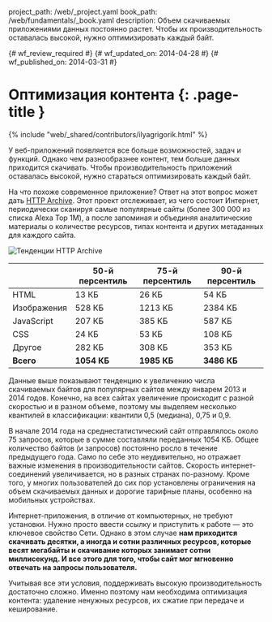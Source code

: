 project_path: /web/_project.yaml
book_path: /web/fundamentals/_book.yaml
description: Объем скачиваемых приложениями данных постоянно растет. Чтобы их производительность оставалась высокой, нужно оптимизировать каждый байт.

{# wf_review_required #}
{# wf_updated_on: 2014-04-28 #}
{# wf_published_on: 2014-03-31 #}

# Оптимизация контента {: .page-title }

{% include "web/_shared/contributors/ilyagrigorik.html" %}



У веб-приложений появляется все больше возможностей, задач и функций. Однако чем разнообразнее контент, тем больше данных приходится скачивать. Чтобы производительность приложений оставалась высокой, нужно стараться оптимизировать каждый байт.


На что похоже современное приложение? Ответ на этот вопрос может дать [HTTP Archive](http://httparchive.org/). Этот проект отслеживает, из чего состоит Интернет, периодически сканируя самые популярные сайты (более 300 000 из списка Alexa Top 1M), а после запоминая и объединяя аналитические материалы о количестве ресурсов, типах контента и других метаданных для каждого сайта.

<img src="images/http-archive-trends.png" class="center" alt="Тенденции HTTP Archive">

<table class="mdl-data-table mdl-js-data-table">
<thead>
  <tr>
    <th></th>
    <th>50-й персентиль</th>
    <th>75-й персентиль</th>
    <th>90-й персентиль</th>
  </tr>
</thead>
<tr>
  <td data-th="тип">HTML</td>
  <td data-th="50%">13 КБ</td>
  <td data-th="75%">26 КБ</td>
  <td data-th="90%">54 КБ</td>
</tr>
<tr>
  <td data-th="тип">Изображения</td>
  <td data-th="50%">528 КБ</td>
  <td data-th="75%">1213 КБ</td>
  <td data-th="90%">2384 КБ</td>
</tr>
<tr>
  <td data-th="тип">JavaScript</td>
  <td data-th="50%">207 КБ</td>
  <td data-th="75%">385 КБ</td>
  <td data-th="90%">587 КБ</td>
</tr>
<tr>
  <td data-th="тип">CSS</td>
  <td data-th="50%">24 КБ</td>
  <td data-th="75%">53 КБ</td>
  <td data-th="90%">108 КБ</td>
</tr>
<tr>
  <td data-th="тип">Другое</td>
  <td data-th="50%">282 КБ</td>
  <td data-th="75%">308 КБ</td>
  <td data-th="90%">353 КБ</td>
</tr>
<tr>
  <td data-th="тип"><strong>Всего</strong></td>
  <td data-th="50%"><strong>1054 КБ</strong></td>
  <td data-th="75%"><strong>1985 КБ</strong></td>
  <td data-th="90%"><strong>3486 КБ</strong></td>
</tr>
</table>

Данные выше показывают тенденцию к увеличению числа скачиваемых байтов для популярных сайтов между январем 2013 и 2014 годов. Конечно, на всех сайтах увеличение происходит с разной скоростью и в разном объеме, поэтому мы выделяем несколько квантилей в классификации: квантили 0,5 (медиана), 0,75 и 0,9.

В начале 2014 года на среднестатистический сайт отправлялось около 75 запросов, которые в сумме составляли переданных 1054 КБ. Общее количество байтов (и запросов) постоянно росло в течение предыдущего года. Само по себе это неудивительно, но отражает важные изменения в производительности сайтов. Скорость интернет-соединений увеличивается, но в разных странах по-разному. Кроме того, у многих пользователей до сих пор установлены ограничения на объем скачиваемых данных и дорогие тарифные планы, особенно на мобильных устройствах.

Интернет-приложения, в отличие от компьютерных, не требуют установки. Нужно просто ввести ссылку и приступить к работе — это ключевое свойство Сети. Однако в этом случае **нам приходится скачивать десятки, а иногда и сотни различных ресурсов, которые весят мегабайты и скачивание которых занимает сотни миллисекунд. И все этого для того, чтобы сайт мог мгновенно отвечать на запросы пользователя.**

Учитывая все эти условия, поддерживать высокую производительность достаточно сложно. Именно поэтому нам необходима оптимизация контента: удаление ненужных ресурсов, их сжатие при передаче и кеширование.


